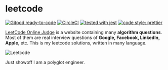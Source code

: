 leetcode
========
[![Gitpod ready-to-code](https://img.shields.io/badge/Gitpod-ready--to--code-blue?logo=gitpod)](https://gitpod.io/#https://github.com/gengjiawen/leetcode)
[![CircleCI](https://circleci.com/gh/gengjiawen/leetcode.svg?style=svg)](https://circleci.com/gh/gengjiawen/leetcode)
[![tested with jest](https://img.shields.io/badge/tested_with-jest-99424f.svg)](https://github.com/facebook/jest)
[![code style: prettier](https://img.shields.io/badge/code_style-prettier-ff69b4.svg?style=flat-square)](https://github.com/prettier/prettier)

[LeetCode Online Judge](https://leetcode.com/) is a website containing many **algorithm questions**. Most of them are
real interview questions of **Google, Facebook, LinkedIn, Apple**, etc. This is my leetcode solutions, written in many
language.

![Leetcode](./leetcode.png?style=centerme)

Just showoff I am a polyglot engineer.

